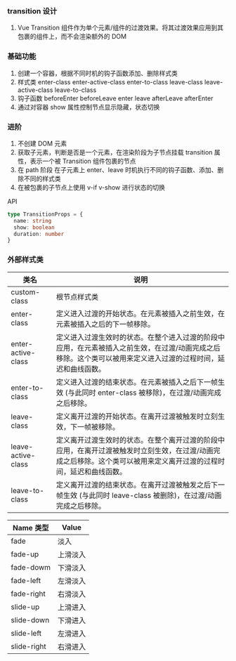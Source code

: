 ### transition 设计

1. Vue Transition 组件作为单个元素/组件的过渡效果。将其过渡效果应用到其包裹的组件上，而不会渲染额外的 DOM

### 基础功能

1. 创建一个容器，根据不同时机的钩子函数添加、删除样式类
2. 样式类 enter-class enter-active-class enter-to-class
   leave-class leave-active-class leave-to-class
3. 钩子函数
   beforeEnter
   beforeLeave
   enter
   leave
   afterLeave
   afterEnter
4. 通过对容器 show 属性控制节点显示隐藏，状态切换

### 进阶

1. 不创建 DOM 元素
2. 获取子元素，判断是否是一个元素，在渲染阶段为子节点挂载 transition 属性，表示一个被 Transition 组件包裹的节点
3. 在 path 阶段 在子元素上 enter、leave 时机执行不同的钩子函数、添加、删除不同的样式类
4. 在被包裹的子节点上使用 v-if v-show 进行状态的切换

API

```typescript
type TransitionProps = {
  name: string
  show: boolean
  duration: number
}
```

### 外部样式类

| 类名               | 说明                                                                                                                                                                |
| ------------------ | ------------------------------------------------------------------------------------------------------------------------------------------------------------------- |
| custom-class       | 根节点样式类                                                                                                                                                        |
| enter-class        | 定义进入过渡的开始状态。在元素被插入之前生效，在元素被插入之后的下一帧移除。                                                                                        |
| enter-active-class | 定义进入过渡生效时的状态。在整个进入过渡的阶段中应用，在元素被插入之前生效，在过渡/动画完成之后移除。这个类可以被用来定义进入过渡的过程时间，延迟和曲线函数。       |
| enter-to-class     | 定义进入过渡的结束状态。在元素被插入之后下一帧生效 (与此同时 enter-class 被移除)，在过渡/动画完成之后移除。                                                         |
| leave-class        | 定义离开过渡的开始状态。在离开过渡被触发时立刻生效，下一帧被移除。                                                                                                  |
| leave-active-class | 定义离开过渡生效时的状态。在整个离开过渡的阶段中应用，在离开过渡被触发时立刻生效，在过渡/动画完成之后移除。这个类可以被用来定义离开过渡的过程时间，延迟和曲线函数。 |
| leave-to-class     | 定义离开过渡的结束状态。在离开过渡被触发之后下一帧生效 (与此同时 leave-class 被删除)，在过渡/动画完成之后移除。                                                     |

| Name 类型   | Value    |
| ----------- | -------- |
| fade        | 淡入     |
| fade-up     | 上滑淡入 |
| fade-dowm   | 下滑淡入 |
| fade-left   | 左滑淡入 |
| fade-right  | 右滑淡入 |
| slide-up    | 上滑进入 |
| slide-down  | 下滑进入 |
| slide-left  | 左滑进入 |
| slide-right | 右滑进入 |
